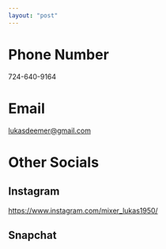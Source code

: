 ```yaml
---
layout: "post"
---
```

# Phone Number
724-640-9164

# Email
lukasdeemer@gmail.com

# Other Socials
## Instagram
https://www.instagram.com/mixer_lukas1950/

## Snapchat

